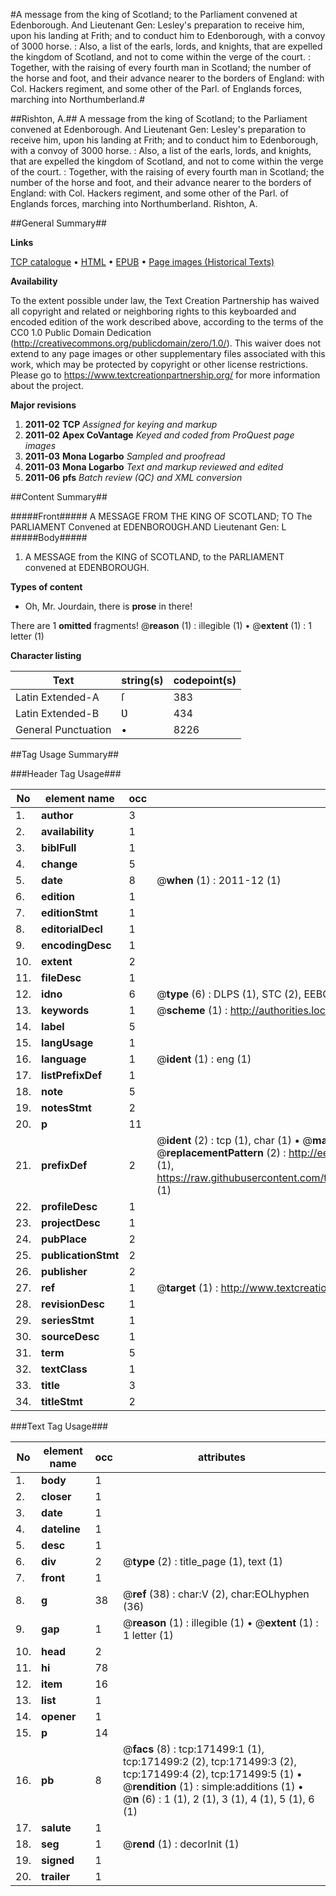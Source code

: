 #A message from the king of Scotland; to the Parliament convened at Edenborough. And Lieutenant Gen: Lesley's preparation to receive him, upon his landing at Frith; and to conduct him to Edenborough, with a convoy of 3000 horse. : Also, a list of the earls, lords, and knights, that are expelled the kingdom of Scotland, and not to come within the verge of the court. : Together, with the raising of every fourth man in Scotland; the number of the horse and foot, and their advance nearer to the borders of England: with Col. Hackers regiment, and some other of the Parl. of Englands forces, marching into Northumberland.#

##Rishton, A.##
A message from the king of Scotland; to the Parliament convened at Edenborough. And Lieutenant Gen: Lesley's preparation to receive him, upon his landing at Frith; and to conduct him to Edenborough, with a convoy of 3000 horse. : Also, a list of the earls, lords, and knights, that are expelled the kingdom of Scotland, and not to come within the verge of the court. : Together, with the raising of every fourth man in Scotland; the number of the horse and foot, and their advance nearer to the borders of England: with Col. Hackers regiment, and some other of the Parl. of Englands forces, marching into Northumberland.
Rishton, A.

##General Summary##

**Links**

[TCP catalogue](http://www.ota.ox.ac.uk/tcp/)  • 
[HTML](http://tei.it.ox.ac.uk/tcp/Texts-HTML/free/A91/A91842.html)  • 
[EPUB](http://tei.it.ox.ac.uk/tcp/Texts-EPUB/free/A91/A91842.epub) • 
[Page images (Historical Texts)](https://historicaltexts.jisc.ac.uk/eebo-45097923e)

**Availability**

To the extent possible under law, the Text Creation Partnership has waived all copyright and related or neighboring rights to this keyboarded and encoded edition of the work described above, according to the terms of the CC0 1.0 Public Domain Dedication (http://creativecommons.org/publicdomain/zero/1.0/). This waiver does not extend to any page images or other supplementary files associated with this work, which may be protected by copyright or other license restrictions. Please go to https://www.textcreationpartnership.org/ for more information about the project.

**Major revisions**

1. __2011-02__ __TCP__ *Assigned for keying and markup*
1. __2011-02__ __Apex CoVantage__ *Keyed and coded from ProQuest page images*
1. __2011-03__ __Mona Logarbo__ *Sampled and proofread*
1. __2011-03__ __Mona Logarbo__ *Text and markup reviewed and edited*
1. __2011-06__ __pfs__ *Batch review (QC) and XML conversion*

##Content Summary##

#####Front#####
A MESSAGE FROM THE KING OF SCOTLAND; TO The PARLIAMENT Convened at EDENBOROƲGH.AND Lieutenant Gen: L
#####Body#####

1. A MESSAGE from the KING of SCOTLAND, to the PARLIAMENT convened at EDENBOROUGH.

**Types of content**

  * Oh, Mr. Jourdain, there is **prose** in there!

There are 1 **omitted** fragments! 
 @__reason__ (1) : illegible (1)  •  @__extent__ (1) : 1 letter (1)

**Character listing**


|Text|string(s)|codepoint(s)|
|---|---|---|
|Latin Extended-A|ſ|383|
|Latin Extended-B|Ʋ|434|
|General Punctuation|•|8226|

##Tag Usage Summary##

###Header Tag Usage###

|No|element name|occ|attributes|
|---|---|---|---|
|1.|__author__|3||
|2.|__availability__|1||
|3.|__biblFull__|1||
|4.|__change__|5||
|5.|__date__|8| @__when__ (1) : 2011-12 (1)|
|6.|__edition__|1||
|7.|__editionStmt__|1||
|8.|__editorialDecl__|1||
|9.|__encodingDesc__|1||
|10.|__extent__|2||
|11.|__fileDesc__|1||
|12.|__idno__|6| @__type__ (6) : DLPS (1), STC (2), EEBO-CITATION (1), OCLC (1), VID (1)|
|13.|__keywords__|1| @__scheme__ (1) : http://authorities.loc.gov/ (1)|
|14.|__label__|5||
|15.|__langUsage__|1||
|16.|__language__|1| @__ident__ (1) : eng (1)|
|17.|__listPrefixDef__|1||
|18.|__note__|5||
|19.|__notesStmt__|2||
|20.|__p__|11||
|21.|__prefixDef__|2| @__ident__ (2) : tcp (1), char (1)  •  @__matchPattern__ (2) : ([0-9\-]+):([0-9IVX]+) (1), (.+) (1)  •  @__replacementPattern__ (2) : http://eebo.chadwyck.com/downloadtiff?vid=$1&page=$2 (1), https://raw.githubusercontent.com/textcreationpartnership/Texts/master/tcpchars.xml#$1 (1)|
|22.|__profileDesc__|1||
|23.|__projectDesc__|1||
|24.|__pubPlace__|2||
|25.|__publicationStmt__|2||
|26.|__publisher__|2||
|27.|__ref__|1| @__target__ (1) : http://www.textcreationpartnership.org/docs/. (1)|
|28.|__revisionDesc__|1||
|29.|__seriesStmt__|1||
|30.|__sourceDesc__|1||
|31.|__term__|5||
|32.|__textClass__|1||
|33.|__title__|3||
|34.|__titleStmt__|2||


###Text Tag Usage###

|No|element name|occ|attributes|
|---|---|---|---|
|1.|__body__|1||
|2.|__closer__|1||
|3.|__date__|1||
|4.|__dateline__|1||
|5.|__desc__|1||
|6.|__div__|2| @__type__ (2) : title_page (1), text (1)|
|7.|__front__|1||
|8.|__g__|38| @__ref__ (38) : char:V (2), char:EOLhyphen (36)|
|9.|__gap__|1| @__reason__ (1) : illegible (1)  •  @__extent__ (1) : 1 letter (1)|
|10.|__head__|2||
|11.|__hi__|78||
|12.|__item__|16||
|13.|__list__|1||
|14.|__opener__|1||
|15.|__p__|14||
|16.|__pb__|8| @__facs__ (8) : tcp:171499:1 (1), tcp:171499:2 (2), tcp:171499:3 (2), tcp:171499:4 (2), tcp:171499:5 (1)  •  @__rendition__ (1) : simple:additions (1)  •  @__n__ (6) : 1 (1), 2 (1), 3 (1), 4 (1), 5 (1), 6 (1)|
|17.|__salute__|1||
|18.|__seg__|1| @__rend__ (1) : decorInit (1)|
|19.|__signed__|1||
|20.|__trailer__|1||
